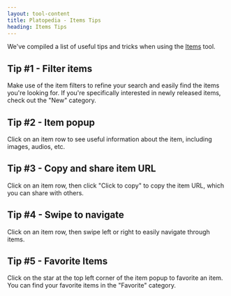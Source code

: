 ```yaml
---
layout: tool-content
title: Platopedia - Items Tips
heading: Items Tips
---
```


<div class="linebreak"></div>

We've compiled a list of useful tips and tricks when using the [Items](/items) tool.

<div class="linebreak"></div>

## Tip #1 - Filter items

Make use of the item filters to refine your search and easily find the items you're looking for. If you're specifically interested in newly released items, check out the "New" category.

<div class="linebreak"></div>

<div class="content-image" data-url="/docs/assets/images/bulletins/itemstips1.jpg" data-width="600px" data-label=""></div>

<div class="linebreak"></div>

## Tip #2 - Item popup

Click on an item row to see useful information about the item, including images, audios, etc.

<div class="linebreak"></div>

<div class="content-image" data-url="/docs/assets/images/bulletins/itemstips2.jpg" data-width="600px" data-label=""></div>

<div class="linebreak"></div>

## Tip #3 - Copy and share item URL

Click on an item row, then click "Click to copy" to copy the item URL, which you can share with others.

<div class="linebreak"></div>

<div class="content-image" data-url="/docs/assets/images/bulletins/itemstips3.jpg" data-width="600px" data-label=""></div>

<div class="linebreak"></div>

## Tip #4 - Swipe to navigate

Click on an item row, then swipe left or right to easily navigate through items.

<div class="linebreak"></div>

<div class="content-image" data-url="/docs/assets/images/bulletins/itemstips4.jpg" data-width="600px" data-label=""></div>

<div class="linebreak"></div>

## Tip #5 - Favorite Items

Click on the star at the top left corner of the item popup to favorite an item. You can find your favorite items in the "Favorite" category.

<div class="linebreak"></div>

<div class="content-image" data-url="/docs/assets/images/bulletins/itemstips5.jpg" data-width="600px" data-label=""></div>

<div class="linebreak"></div>
